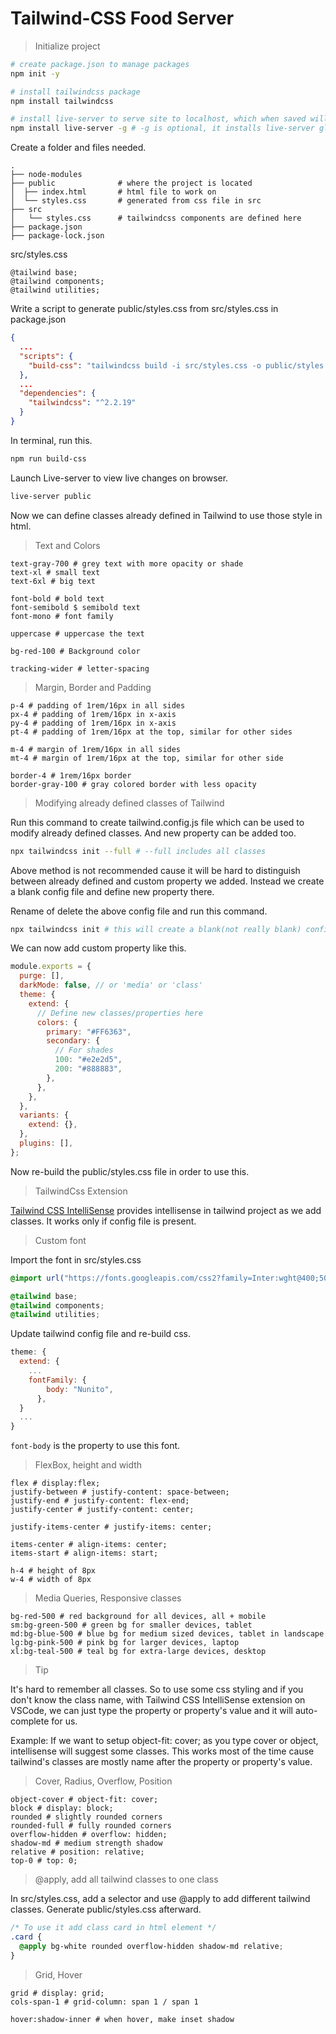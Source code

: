 # Tailwind-CSS Food Server

> Initialize project

```bash
# create package.json to manage packages
npm init -y

# install tailwindcss package
npm install tailwindcss

# install live-server to serve site to localhost, which when saved will refresh
npm install live-server -g # -g is optional, it installs live-server globally on the machine
```

Create a folder and files needed.

```
.
├── node-modules
├── public              # where the project is located
│  ├── index.html       # html file to work on
│  └── styles.css       # generated from css file in src
├── src
│   └── styles.css      # tailwindcss components are defined here
├── package.json
├── package-lock.json
```

src/styles.css

```
@tailwind base;
@tailwind components;
@tailwind utilities;
```

Write a script to generate public/styles.css from src/styles.css in package.json

```json
{
  ...
  "scripts": {
    "build-css": "tailwindcss build -i src/styles.css -o public/styles.css"
  },
  ...
  "dependencies": {
    "tailwindcss": "^2.2.19"
  }
}
```

In terminal, run this.

```bash
npm run build-css
```

Launch Live-server to view live changes on browser.

```bash
live-server public
```

Now we can define classes already defined in Tailwind to use those style in html.

> Text and Colors

```
text-gray-700 # grey text with more opacity or shade
text-xl # small text
text-6xl # big text

font-bold # bold text
font-semibold $ semibold text
font-mono # font family

uppercase # uppercase the text

bg-red-100 # Background color

tracking-wider # letter-spacing
```

> Margin, Border and Padding

```
p-4 # padding of 1rem/16px in all sides
px-4 # padding of 1rem/16px in x-axis
py-4 # padding of 1rem/16px in x-axis
pt-4 # padding of 1rem/16px at the top, similar for other sides

m-4 # margin of 1rem/16px in all sides
mt-4 # margin of 1rem/16px at the top, similar for other side

border-4 # 1rem/16px border
border-gray-100 # gray colored border with less opacity
```

> Modifying already defined classes of Tailwind

Run this command to create tailwind.config.js file which can be used to modify already defined classes. And new property can be added too.

```bash
npx tailwindcss init --full # --full includes all classes
```

Above method is not recommended cause it will be hard to distinguish between already defined and custom property we added. Instead we create a blank config file and define new property there.

Rename of delete the above config file and run this command.

```bash
npx tailwindcss init # this will create a blank(not really blank) config file
```

We can now add custom property like this.

```js
module.exports = {
  purge: [],
  darkMode: false, // or 'media' or 'class'
  theme: {
    extend: {
      // Define new classes/properties here
      colors: {
        primary: "#FF6363",
        secondary: {
          // For shades
          100: "#e2e2d5",
          200: "#888883",
        },
      },
    },
  },
  variants: {
    extend: {},
  },
  plugins: [],
};
```

Now re-build the public/styles.css file in order to use this.

> TailwindCss Extension

[Tailwind CSS IntelliSense](https://marketplace.visualstudio.com/items?itemName=bradlc.vscode-tailwindcss) provides intellisense in tailwind project as we add classes. It works only if config file is present.

> Custom font

Import the font in src/styles.css

```css
@import url("https://fonts.googleapis.com/css2?family=Inter:wght@400;500;600&family=Nunito:ital,wght@0,200;0,300;0,400;0,600;0,700;0,800;0,900;1,200;1,300;1,400;1,600;1,700;1,800;1,900&display=swap");

@tailwind base;
@tailwind components;
@tailwind utilities;
```

Update tailwind config file and re-build css.

```js
theme: {
  extend: {
    ...
    fontFamily: {
        body: "Nunito",
      },
  }
  ...
}
```

`font-body` is the property to use this font.

> FlexBox, height and width

```
flex # display:flex;
justify-between # justify-content: space-between;
justify-end # justify-content: flex-end;
justify-center # justify-content: center;

justify-items-center # justify-items: center;

items-center # align-items: center;
items-start # align-items: start;

h-4 # height of 8px
w-4 # width of 8px
```

> Media Queries, Responsive classes

```
bg-red-500 # red background for all devices, all + mobile
sm:bg-green-500 # green bg for smaller devices, tablet
md:bg-blue-500 # blue bg for medium sized devices, tablet in landscape
lg:bg-pink-500 # pink bg for larger devices, laptop
xl:bg-teal-500 # teal bg for extra-large devices, desktop
```

> Tip

It's hard to remember all classes. So to use some css styling and if you don't know the class name, with Tailwind CSS IntelliSense extension on VSCode, we can just type the property or property's value and it will auto-complete for us.

Example: If we want to setup object-fit: cover; as you type cover or object, intellisense will suggest some classes. This works most of the time cause tailwind's classes are mostly name after the property or property's value.

> Cover, Radius, Overflow, Position

```
object-cover # object-fit: cover;
block # display: block;
rounded # slightly rounded corners
rounded-full # fully rounded corners
overflow-hidden # overflow: hidden;
shadow-md # medium strength shadow
relative # position: relative;
top-0 # top: 0;
```

> @apply, add all tailwind classes to one class

In src/styles.css, add a selector and use @apply to add different tailwind classes. Generate public/styles.css afterward.

```css
/* To use it add class card in html element */
.card {
  @apply bg-white rounded overflow-hidden shadow-md relative;
}
```

> Grid, Hover

```
grid # display: grid;
cols-span-1 # grid-column: span 1 / span 1

hover:shadow-inner # when hover, make inset shadow
```
